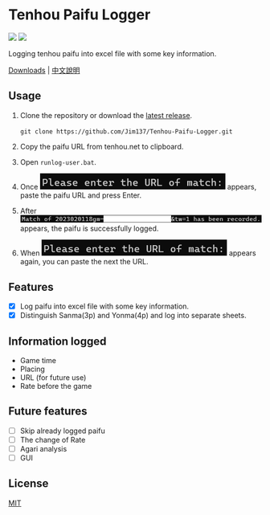 # Tenhou Paifu Logger

[<img src="https://img.shields.io/github/stars/Jim137/Tenhou-Paifu-Logger?style=plastic">](https://github.com/Jim137/Tenhou-Paifu-Logger/) [<img src="https://img.shields.io/github/downloads/Jim137/Tenhou-Paifu-Logger/latest/total">](https://github.com/Jim137/Tenhou-Paifu-Logger/releases)

Logging tenhou paifu into excel file with some key information.

[Downloads](https://github.com/Jim137/Tenhou-Paifu-Logger/releases/latest) | [中文說明](https://github.com/Jim137/Tenhou-Paifu-Logger/blob/master/READMEs/README_zh.md)

## Usage

1. Clone the repository or download the [latest release](https://github.com/Jim137/Tenhou-Paifu-Logger/releases/latest).
   
   `git clone https://github.com/Jim137/Tenhou-Paifu-Logger.git`
   
2. Copy the paifu URL from tenhou.net to clipboard.
3. Open `runlog-user.bat`.
4. Once ![1675261153312](READMEs/image/README/1675261153312.png) appears, paste the paifu URL and press Enter.
5. After ![1675264143738](READMEs/image/README/1675264143738.png) appears, the paifu is successfully logged.
6. When ![1675261153312](READMEs/image/README/1675261153312.png) appears again, you can paste the next the URL.

## Features
* [x] Log paifu into excel file with some key information.
* [x] Distinguish Sanma(3p) and Yonma(4p) and log into separate sheets.

## Information logged

* Game time
* Placing
* URL (for future use)
* Rate before the game

## Future features

* [ ] Skip already logged paifu
* [ ] The change of Rate
* [ ] Agari analysis
* [ ] GUI

## License

[MIT](LICENSE)
